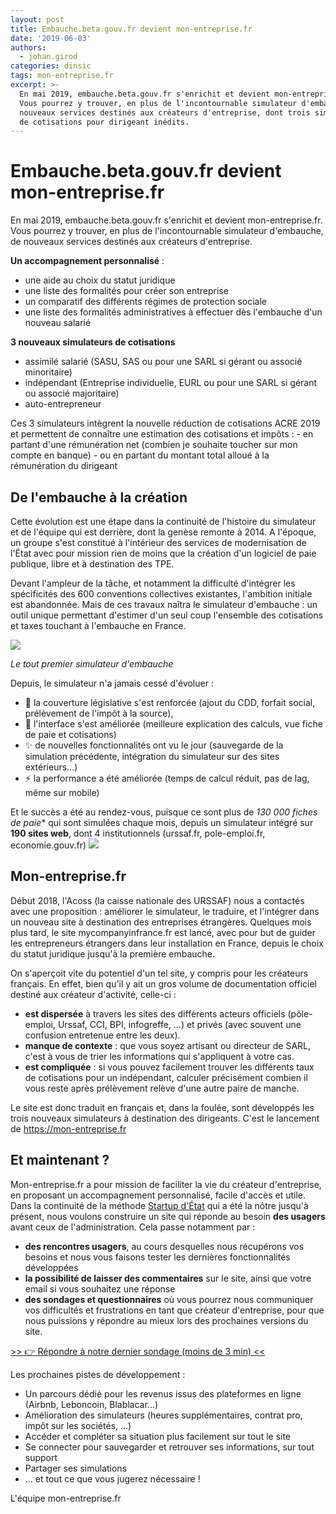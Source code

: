 ```yaml
---
layout: post
title: Embauche.beta.gouv.fr devient mon-entreprise.fr
date: '2019-06-03'
authors:
  - johan.girod
categories: dinsic
tags: mon-entreprise.fr
excerpt: >-
  En mai 2019, embauche.beta.gouv.fr s'enrichit et devient mon-entreprise.fr.
  Vous pourrez y trouver, en plus de l'incontournable simulateur d'embauche, de
  nouveaux services destinés aux créateurs d'entreprise, dont trois simulateurs
  de cotisations pour dirigeant inédits.
---
```


# Embauche.beta.gouv.fr devient mon-entreprise.fr 

En mai 2019, embauche.beta.gouv.fr s'enrichit et devient mon-entreprise.fr. 
Vous pourrez y trouver, en plus de l'incontournable simulateur d'embauche, de nouveaux services destinés aux créateurs d'entreprise.

**Un accompagnement personnalisé** :
- une aide au choix du statut juridique
- une liste des formalités pour créer son entreprise
- un comparatif des différents régimes de protection sociale
- une liste des formalités administratives à effectuer dès l'embauche d'un nouveau salarié

**3 nouveaux simulateurs de cotisations**
- assimilé salarié (SASU, SAS ou pour une SARL si gérant ou associé minoritaire)
- indépendant (Entreprise individuelle, EURL ou pour une SARL si gérant ou associé majoritaire)
- auto-entrepreneur

Ces 3 simulateurs intègrent la nouvelle réduction de cotisations ACRE 2019 et permettent de connaître une estimation des cotisations et impôts :
    - en partant d'une rémunération net (combien je souhaite toucher sur mon compte en banque)
    - ou en partant du montant total alloué à la rémunération du dirigeant 

## De l'embauche à la création

Cette évolution est une étape dans la continuité de l'histoire du simulateur et de l'équipe qui est derrière, dont la genèse remonte à 2014. A l'époque, un groupe s'est constitué à l'intérieur des services de modernisation de l'État avec pour mission rien de moins que la création d'un logiciel de paie publique, libre et à destination des TPE. 

Devant l'ampleur de la tâche, et notamment la difficulté d'intégrer les spécificités des 600 conventions collectives existantes, l'ambition initiale est abandonnée. Mais de ces travaux naîtra le simulateur d'embauche : un outil unique permettant d'estimer d'un seul coup l'ensemble des cotisations et taxes touchant à l'embauche en France. 

![](https://pad.etalab.studio/uploads/upload_65351589b4da2021017557cb09259113.png)

   _Le tout premier simulateur d'embauche_

Depuis, le simulateur n'a jamais cessé d'évoluer :
- 📖 la couverture législative s'est renforcée (ajout du CDD, forfait social, prélèvement de l'impôt à la source), 
- 🎨 l'interface s'est améliorée (meilleure explication des calculs, vue fiche de paie et cotisations)
- ✨ de nouvelles fonctionnalités ont vu le jour (sauvegarde de la simulation précédente, intégration du simulateur sur des sites extérieurs...)
- ⚡ la performance a été améliorée (temps de calcul réduit, pas de lag, même sur mobile) 
 
Et le succès a été au rendez-vous, puisque ce sont plus de **130 000* fiches de paie** qui sont simulées chaque mois, depuis un simulateur intégré sur **190 sites web**, dont 4 institutionnels (urssaf.fr, pole-emploi.fr, economie.gouv.fr)
![](https://pad.etalab.studio/uploads/upload_2ed328f200936165eeb6cb5236f60e08.png)




## Mon-entreprise.fr
Début 2018, l'Acoss (la caisse nationale des URSSAF) nous a contactés avec une proposition : améliorer le simulateur, le traduire, et l'intégrer dans un nouveau site à destination des entreprises étrangères. 
Quelques mois plus tard, le site mycompanyinfrance.fr est lancé, avec pour but de guider les entrepreneurs étrangers dans leur installation en France, depuis le choix du statut juridique jusqu'à la première embauche.

On s'aperçoit vite du potentiel d'un tel site, y compris pour les créateurs français. 
En effet, bien qu'il y ait un gros volume de documentation officiel destiné aux créateur d'activité, celle-ci :
- **est dispersée** à travers les sites des différents acteurs officiels (pôle-emploi, Urssaf, CCI, BPI, infogreffe, ...) et privés (avec souvent une confusion entretenue entre les deux).
- **manque de contexte** : que vous soyez artisant ou directeur de SARL, c'est à vous de trier les informations qui s'appliquent à votre cas.
- **est compliquée** : si vous pouvez facilement trouver les différents taux de cotisations pour un indépendant, calculer précisément combien il vous reste après prélèvement relève d'une autre paire de manche.

Le site est donc traduit en français et, dans la foulée, sont développés les trois nouveaux simulateurs à destination des dirigeants. C'est le lancement de https://mon-entreprise.fr

## Et maintenant ?

Mon-entreprise.fr a pour mission de faciliter la vie du créateur d'entreprise, en proposant un accompagnement personnalisé, facile d'accès et utile. Dans la continuité de la méthode [Startup d'État](https://beta.gouv.fr/) qui a été la nôtre jusqu'à présent, nous voulons construire un site qui réponde au besoin **des usagers** avant ceux de l'administration. 
Cela passe notamment par :
- **des rencontres usagers**, au cours desquelles nous récupérons vos besoins et nous vous faisons tester les dernières fonctionnalités développées
- **la possibilité de laisser des commentaires** sur le site, ainsi que votre email si vous souhaitez une réponse
- **des sondages et questionnaires** où vous pourrez nous communiquer vos difficultés et frustrations en tant que créateur d'entreprise, pour que nous puissions y répondre au mieux lors des prochaines versions du site.

 [\>> 👉 Répondre à notre dernier sondage (moins de 3 min) <<](https://startupdetat.typeform.com/to/TSqq99)

Les prochaines pistes de développement : 
- Un parcours dédié pour les revenus issus des plateformes en ligne (Airbnb, Leboncoin, Blablacar...)
- Amélioration des simulateurs (heures supplémentaires, contrat pro, impôt sur les sociétés, ...)
- Accéder et compléter sa situation plus facilement sur tout le site
- Se connecter pour sauvegarder et retrouver ses informations, sur tout support
- Partager ses simulations
- ... et tout ce que vous jugerez nécessaire !

L'équipe mon-entreprise.fr
